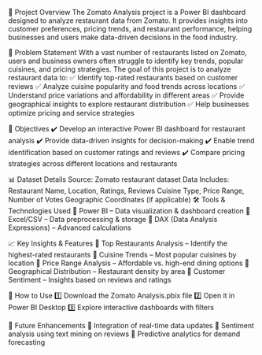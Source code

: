 📌 Project Overview
The Zomato Analysis project is a Power BI dashboard designed to analyze restaurant data from Zomato. It provides insights into customer preferences, pricing trends, and restaurant performance, helping businesses and users make data-driven decisions in the food industry.

📝 Problem Statement
With a vast number of restaurants listed on Zomato, users and business owners often struggle to identify key trends, popular cuisines, and pricing strategies. The goal of this project is to analyze restaurant data to:
✅ Identify top-rated restaurants based on customer reviews
✅ Analyze cuisine popularity and food trends across locations
✅ Understand price variations and affordability in different areas
✅ Provide geographical insights to explore restaurant distribution
✅ Help businesses optimize pricing and service strategies

🎯 Objectives
✔️ Develop an interactive Power BI dashboard for restaurant analysis
✔️ Provide data-driven insights for decision-making
✔️ Enable trend identification based on customer ratings and reviews
✔️ Compare pricing strategies across different locations and restaurants

📊 Dataset Details
Source: Zomato restaurant dataset
Data Includes:
Restaurant Name, Location, Ratings, Reviews
Cuisine Type, Price Range, Number of Votes
Geographic Coordinates (if applicable)
🛠️ Tools & Technologies Used
🔹 Power BI – Data visualization & dashboard creation
🔹 Excel/CSV – Data preprocessing & storage
🔹 DAX (Data Analysis Expressions) – Advanced calculations

📈 Key Insights & Features
📌 Top Restaurants Analysis – Identify the highest-rated restaurants
📌 Cuisine Trends – Most popular cuisines by location
📌 Price Range Analysis – Affordable vs. high-end dining options
📌 Geographical Distribution – Restaurant density by area
📌 Customer Sentiment – Insights based on reviews and ratings

🚀 How to Use
1️⃣ Download the Zomato Analysis.pbix file
2️⃣ Open it in Power BI Desktop
3️⃣ Explore interactive dashboards with filters

🔗 Future Enhancements
🔸 Integration of real-time data updates
🔸 Sentiment analysis using text mining on reviews
🔸 Predictive analytics for demand forecasting
